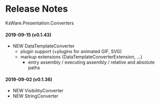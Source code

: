 # Release Notes
KsWare.Presentation.Converters

#### 2019-09-15 (v0.1.43)
- NEW DataTemplateConverter
  - plugin support (+plugins for animated GIF, SVG)
  - markup extensions (DataTemplateConverterExtension, ...)
    - entry assembly / executing assembly / relative and absolute paths 

#### 2019-09-02 (v0.1.36)
- NEW VisibilityConverter
- NEW StringConverter